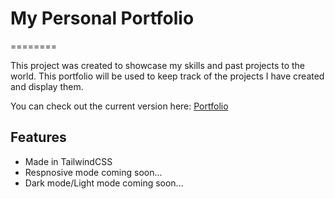 # My Personal Portfolio
========

This project was created to showcase my skills and past projects to the world.  This portfolio will be used to keep track of the projects I have created and display them.  

You can check out the current version here: 
[Portfolio](https://ashermanli.github.io/Portfolio)

Features
--------

- Made in TailwindCSS
- Respnosive mode coming soon...
- Dark mode/Light mode coming soon...
